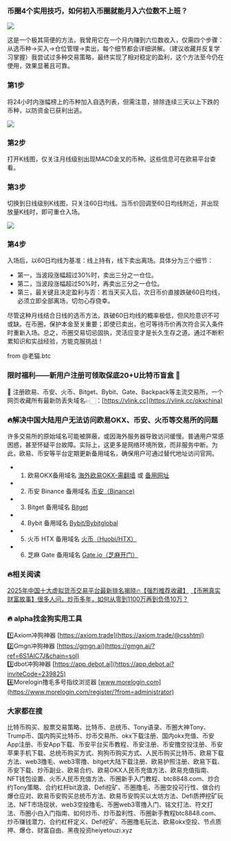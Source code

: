 ### 币圈4个实用技巧，如何初入币圈就能月入六位数不上班？

[![](https://307e939.webp.li/Snipaste_2025-04-14_16-09-45.png)](https://btc8848.com/top-10-exchanges)

这是一个极其简便的方法，我曾用它在一个月内赚到六位数收入，仅需四个步骤：从选币种→买入→仓位管理→卖出，每个细节都会详细讲解。（建议收藏并反复学习掌握）我尝试过多种交易策略，最终实现了相对稳定的盈利，这个方法至今仍在使用，效果显著且可靠。

### 第1步
将24小时内涨幅榜上的币种加入自选列表，但需注意，排除连续三天以上下跌的币种，以防资金已获利出逃。

[![](https://307e939.webp.li/20250706123809361.png)](https://btc8848.com/top-10-exchanges)

### 第2步
打开K线图，仅关注月线级别出现MACD金叉的币种。这些信息可在欧易平台查看。

### 第3步
切换到日线级别K线图，只关注60日均线。当币价回调至60日均线附近，并出现放量K线时，即可重仓入场。

[![](https://307e939.webp.li/20250706123722333.png)](https://btc8848.com/top-10-exchanges)

### 第4步
入场后，以60日均线为基准：线上持有，线下卖出离场。具体分为三个细节：
- 第一，当波段涨幅超过30%时，卖出三分之一仓位。
- 第二，当波段涨幅超过50%时，再卖出三分之一仓位。
- 第三，最关键且决定盈利与否：若当天买入后，次日币价直接跌破60日均线，必须立即全部离场，切勿心存侥幸。

尽管这种月线结合日线的选币方法，跌破60日均线的概率极低，但风险意识不可或缺。在币圈，保护本金至关重要；即使已卖出，也可等待币价再次符合买入条件时重新入场。总之，币圈交易切忌固执，灵活应变才是长久生存之道。通过不断积累知识和实战经验，方能克服挑战！

from @老猫.btc

### 限时福利——新用户注册可领取保底20+U比特币盲盒 🎁
🎁 注册欧易、币安、火币、Bitget、Bybit、Gate、Backpack等主流交易所，一个网页收藏所有最新防丢失域名👉🏻：[https://vlink.cc](https://vlink.cc/okxchina)

### 🔥解决中国大陆用户无法访问欧易OKX、币安、火币等交易所的问题
许多交易所的原始域名可能被屏蔽，或因海外服务器导致访问缓慢。普通用户常感困惑，甚至怀疑平台故障。实际上，这更多是网络环境所致，而非服务中断。为此，欧易、币安等平台定期更新备用域名，确保用户可通过替代地址访问官网。
- 1. 欧易OKX备用域名 [海外欧易OKX-需翻墙](https://www.okx.com/join/76527935) 或 [备用网址](https://www.oucnyi.net/zh-hans/join/76527935)
- 2. 币安 Binance 备用域名 [币安（Binance)](https://accounts.binance.com/zh-CN/register?ref=36457687)
- 3. Bitget 备用域名 [Bitget](https://www.bitget.com/zh-CN/referral/register?from=referral&clacCode=VRNEYUTR)
- 4. Bybit 备用域名 [Bybit/Bybitglobal](https://www.bybitglobal.com/zh-MY/invite/?ref=VMKORMM)
- 5. 火币 HTX 备用域名 [火币（Huobi/HTX）](https://www.htx.com/invite/zh-cn/1f?invite_code=whf45223)
- 6. 芝麻 Gate 备用域名 [Gate.io（芝麻开门）](https://www.gate.io/zh/signup?ref_type=103&ref=A1ERAQ)

### 🔥相关阅读
[2025年中国十大虚拟货币交易平台最新排名揭晓🔥【强烈推荐收藏】](https://btc8848.com/top-10-exchanges/)
[【币圈真实财富故事】很多人问，炒币多年，如何从零到1100万再到负债10万？](https://heiyetouzi.xyz/biquanstory001/)

### 🔥 alpha找金狗实用工具
1️⃣Axiom冲狗神器 [https://axiom.trade](https://axiom.trade/@csshtml)  
2️⃣Gmgn冲狗神器 [https://gmgn.ai](https://gmgn.ai/?ref=6S1AIC7J&chain=sol)  
3️⃣dbot冲狗神器 [https://app.debot.ai](https://app.debot.ai?inviteCode=239825)  
4️⃣Morelogin撸毛多号指纹浏览器 [www.morelogin.com](https://www.morelogin.com/register/?from=administrator)  

### 大家都在搜
比特币购买、股票交易策略、比特币、总统币、Tony语录、币圈大神Tony、Trump币、国内购买比特币、炒币交易所、okx下载注册、国内okx充值、币安App注册、币安App下载、币安平台买币教程、币安注册、币安撸空投注册、币安苹果手机下载、总统币购买方式、狗狗币购买方式、人民币购买比特币、欧易下载方法、web3撸毛、web3零撸、bitget大陆下载注册、欧易护照注册、欧易下载、币安下载、炒币副业、欧易合约、欧易OKX人民币充值方法、欧易充值指南、NFT钱包设置、火币人民币充值方法、币圈新手入门教程、btc8848.com、炒合约Tony策略、合约杠杆bit浪浪、Defi挖矿、币圈撸毛、币圈空投可行性、做合约爆仓应对、欧易币安购买总统币方法、欧易币安购买以太坊方法、Defi质押挖矿玩法、NFT市场现状、web3空投撸毛、币圈web3零撸入门、铭文打法、符文打法、币圈小白入门指南、如何炒币、炒币盈利性、币圈新手教程btc8848.com、炒币赚钱潜力、合约杠杆定义、Defi挖矿、币圈撸毛玩法、欧易okx空投、节点质押、爆仓、财富自由、黑夜投资heiyetouzi.xyz